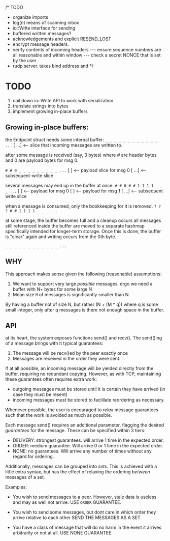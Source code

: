 
/*
TODO
- organize imports
- log(n) means of scanning inbox
- io::Write interface for sending
- buffered written messages?
- acknowledgements and explicit RESEND_LOST
- encrypt message headers. 
- verify contents of incoming headers
--- ensure sequence numbers are all reasonable and within window
--- check a secret NONCE that is set by the user
- rudp server. takes bind address and 
*/



# TODO
1. nail down io::Write API to work with serialization
1. translate strings into bytes
1. implement growing in-place buffers


## Growing in-place buffers:
the Endpoint struct needs some internal buffer:
`_ _ _ _ _ _ _ _ _ _ _ _ ...`
[                        ...] <-- slice that incoming messages are written to.

after some message is received (say, 3 bytes)
where # are header bytes and 0 are payload bytes for msg 0.

`# # 0 _ _ _ _ _ _ _ _ _ ...`
    [ ] <-- payload slice for msg 0
      [                  ...] <-- subsequent-write slice

several messages may end up in the buffer at once.
`# # 0 # # 1 1 1 1 _ _ _ ...`
    [ ] <-- payload for msg 0
          [       ] <-- payload for msg 1
                  [      ...] <-- subsequent write slice

when a message is consumed, only the bookkeeping for it is removed.
`? ? ? # # 1 1 1 1 _ _ _ ...`

at some stage, the buffer becomes full and a cleanup occurs
all messages still referenced inside the buffer are moved to a separate hashmap
specifically intended for longer-term storage.
Once this is done, the buffer is "clear" again and writing occurs from the 0th byte.

`_ _ _ _ _ _ _ _ _ _ _ _ ...`

## WHY

This approach makes sense given the following (reasonable) assumptions:
1. We want to support very large _possible_ messages. ergo we need a buffer with N+ bytes for some large N
1. Mean size `M` of messages is significantly smaller than N.

By having a buffer not of size N, but rather (N + (M * q)) where q is some small integer,
only after q messages is there not enough space in the buffer.

## API

at its heart, the system exposes functions send() and recv().
The send()ing of a message brings with it typical guarantees:
1. The message will be recv()ed by the peer exactly once
1. Messages are received in the order they were sent.

If at all possible, an incoming message will be yielded directly from the buffer, requiring no redundant copying.
However, as with TCP, maintaining these guarantees often requires extra work:
* outgoing messages must be stored until it is certain they have arrived (in case
they must be resent)
* incoming messages must be stored to facililate reordering as necessary.

Whenever possible, the user is encouraged to _relax_ message guarantees such that
the work is avoided as much as possible.

Each message send() requires an additional parameter, flagging the desired _guarantees_
for the message. These can be specified within 3 tiers:
* DELIVERY: strongest guarantees. will arrive 1 time in the expected order.
* ORDER: medium guarantee. Will arrive 0 or 1 time in the expected order.
* NONE: no guarantees. Will arrive any number of times without any regard for ordering.

Additionally, messages can be grouped into _sets_. This is achieved with a little
extra syntax, but has the effect of relaxing the ordering _between_ messages of a set.


Examples:
* You wish to send messages to a peer. However, stale data is useless and may as well not arrive.
USE `ORDER` GUARANTEE.

* You wish to send some messages, but dont care in which order they arrive relative to each other
SEND THE MESSAGES AS A SET.

* You have a class of message that will do no harm in the event it arrives arbitrarily or not at all. USE NONE GUARANTEE.